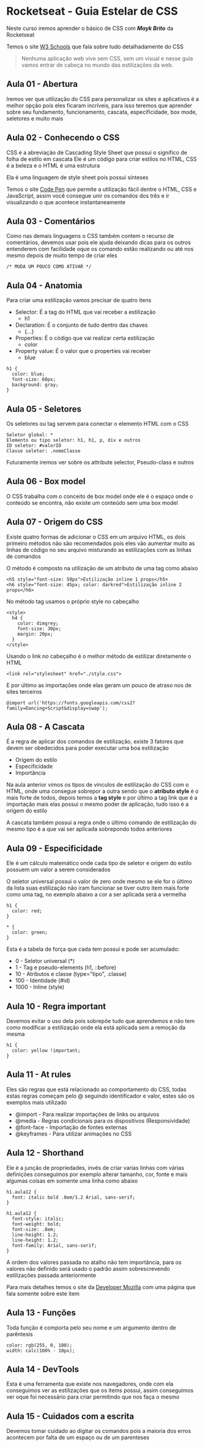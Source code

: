 # Rocketseat - Guia Estelar de CSS

Neste curso iremos aprender o básico de CSS com _**Mayk Brito**_ da Rocketseat

Temos o site [W3 Schools](https://www.w3schools.com/) que fala sobre tudo detalhadamente do CSS

>Nenhuma aplicação web vive sem CSS, sem um visual e nesse guia vamos entrar de cabeça no mundo das estilizações da web.

## Aula 01 - Abertura
Iremos ver que utilização do CSS para personalizar os sites e aplicativos é a melhor opção pois eles ficaram incríveis, para isso teremos que aprender sobre seu fundamento, funcionamento, cascata, especificidade, box mode, seletores e muito mais

## Aula 02 - Conhecendo o CSS
CSS é a abreviação de Cascading Style Sheet que possui o significo de folha de estilo em cascata
Ele é um código para criar estilos no HTML, CSS é a beleza e o HTML é uma estrutura

Ela é uma linguagem de style sheet pois possui sínteses

Temos o site [Code Pen](https://codepen.io/pen/) que permite a utilização fácil dentre o HTML, CSS e JavaScript, assim você consegue unir os comandos dos três e ir visualizando o que acontece instantaneamente

## Aula 03 - Comentários
Como nas demais linguagens o CSS também contem o recurso de comentários, devemos usar pois ele ajuda deixando dicas para os outros entenderem com facilidade oque os comando estão realizando ou até nos mesmo depois de muito tempo de criar eles
````
/* MUDA UM POUCO COMO ATIVAR */
````

## Aula 04 - Anatomia
Para criar uma estilização vamos precisar de quatro itens
* Selector: É a tag do HTML que vai receber a estilização
  * h1
* Declaration: É o conjunto de tudo dentro das chaves
  * {...}
* Properties: É o código que vai realizar certa estilização
  * color
* Property value: É o valor que o properties vai receber
  * blue
````
h1 {
  color: blue;
  font-size: 60px;
  background: gray;
}
````
## Aula 05 - Seletores
Os seletores ou tag servem para conectar o elemento HTML com o CSS
````
Seletor global: *
Elemento ou tipo seletor: h1, h1, p, div e outros
ID seletor: #valorID
Classe seletor: .nomeClasse
````

Futuramente iremos ver sobre os attribute selector, Pseudo-class e outros

## Aula 06 - Box model
O CSS trabalha com o conceito de box model onde ele é o espaço onde o conteúdo se encontra, não existe um conteúdo sem uma box model

## Aula 07 - Origem do CSS
Existe quatro formas de adicionar o CSS em um arquivo HTML, os dois primeiro métodos não são recomendados pois eles vão aumentar muito as linhas de código no seu arquivo misturando as estilizações com as linhas de comandos

O método é composto na utilização de um atributo de uma tag como abaixo
````
<h5 style="font-size: 50px">Estilização inline 1 props</h5>
<h6 style="font-size: 45px; color: darkred">Estilização inline 2 props</h6>
````

No método tag usamos o próprio style no cabeçalho
````
<style>
  h4 {
    color: dimgrey;
    font-size: 30px;
    margin: 20px;
  }
</style>
````

Usando o link no cabeçalho é o melhor método de estilizar diretamente o HTML
````
<link rel="stylesheet" href="./style.css">
````

E por último as importações onde elas geram um pouco de atraso nos de sites terceiros
````
@import url('https://fonts.googleapis.com/css2?family=Dancing+Script&display=swap');
````

## Aula 08 - A Cascata
É a regra de aplicar dos comandos de estilização, existe 3 fatores que devem ser obedecidos para poder executar uma boa estilização
* Origem do estilo
* Especificidade
* Importância

Na aula anterior vimos os tipos de vínculos de estilização do CSS com o HTML, onde uma consegue sobrepor a outra sendo que o **atributo style** é o mais forte de todos, depois temos a **tag style** e por último a tag link que é a importação mais elas possui o mesmo poder de aplicação, tudo isso é a origem do estilo

A cascata também possui a regra onde o último comando de estilização do mesmo tipo é a que vai ser aplicada sobrepondo todos anteriores

## Aula 09 - Especificidade
Ele é um cálculo matemático onde cada tipo de seletor e origem do estilo possuem um valor a serem considerados

O seletor universal possui o valor de zero onde mesmo se ele for o último da lista suas estilização não iram funcionar se tiver outro item mais forte como uma tag, no exemplo abaixo a cor a ser aplicada será a vermelha
````
h1 {
  color: red;
}

* {
  color: green;
}
````

Esta é a tabela de força que cada tem possui e pode ser acumulado:
  * 0 - Seletor universal (*)
  * 1 - Tag e pseudo-elements (h1, ::before)
  * 10 - Atributos e classe (type="tipo", .classe)
  * 100 - Identidade (#id)
  * 1000 - Inline (style)

## Aula 10 - Regra important
Devemos evitar o uso dela pois sobrepõe tudo que aprendemos e não tem como modificar a estilização onde ela está aplicada sem a remoção da mesma
````
h1 {
  color: yellow !important;
}

````

## Aula 11 - At rules
Eles são regras que está relacionado ao comportamento do CSS, todas estas regras começam pelo @ seguindo identificador e valor, estes são os exemplos mais utilizado
  * @import - Para realizar importações de links ou arquivos
  * @media - Regras condicionais para os dispositivos (Responsividade)
  * @font-face - Importação de fontes externas
  * @keyframes - Para utilizar animações no CSS

## Aula 12 - Shorthand
Ele é a junção de propriedades, invés de criar varias linhas com várias definições conseguimos por exemplo alterar tamanho, cor, fonte e mais algumas coisas em somente uma linha como abaixo
````
h1.aula12 {
  font: italic bold .8em/1.2 Arial, sans-serif;
}

h1.aula12 {
  font-style: italic;
  font-weight: bold;
  font-size: .8em;
  line-height: 1.2;
  line-height: 1.2;
  font-family: Arial, sans-serif;
}
````

A ordem dos valores passada no atalho não tem importância, para os valores não definido será usado o padrão assim sobrescrevendo estilizações passada anteriormente

Para mais detalhes temos o site da [Developer Mozilla](https://developer.mozilla.org/en-US/docs/Web/CSS/Shorthand_properties) com uma página que fala somente sobre este item


## Aula 13 - Funções
Toda função é comporta pelo seu nome e um argumento dentro de parêntesis
````
color: rgb(255, 0, 100);
width: calc(100% - 10px);
````

## Aula 14 - DevTools
Esta é uma ferramenta que existe nos navegadores, onde com ela conseguimos ver as estilizações que os items possui, assim conseguimos ver oque foi necessário para criar permitindo que nos faça o mesmo

## Aula 15 - Cuidados com a escrita
Devemos tomar cuidado ao digitar os comandos pois a maioria dos erros acontecem por falta de um espaço ou de um parenteses
